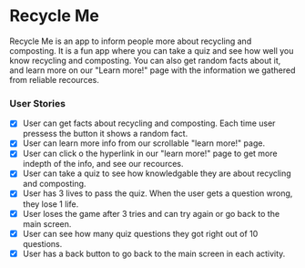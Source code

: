 # Recycle Me

Recycle Me is an app to inform people more about recycling and composting. It is a fun app where you can take a quiz and see how well you know recycling and composting. You can also get random facts about it, and learn more on our "Learn more!" page with the information we gathered from reliable recources. 

### User Stories
- [x]  User can get facts about recycling and composting. Each time user pressess the button it shows a random fact. 
- [x]  User can learn more info from our scrollable "learn more!" page. 
- [x]  User can click o the hyperlink in our "learn more!" page to get more indepth of the info, and see our recources. 
- [x]  User can take a quiz to see how knowledgable they are about recycling and composting. 
- [x]  User has 3 lives to pass the quiz. When the user gets a question wrong, they lose 1 life.
- [x]  User loses the game after 3 tries and can try again or go back to the main screen.
- [x]  User can see how many quiz questions they got right out of 10 questions. 
- [x]  User has a back button to go back to the main screen in each activity.
